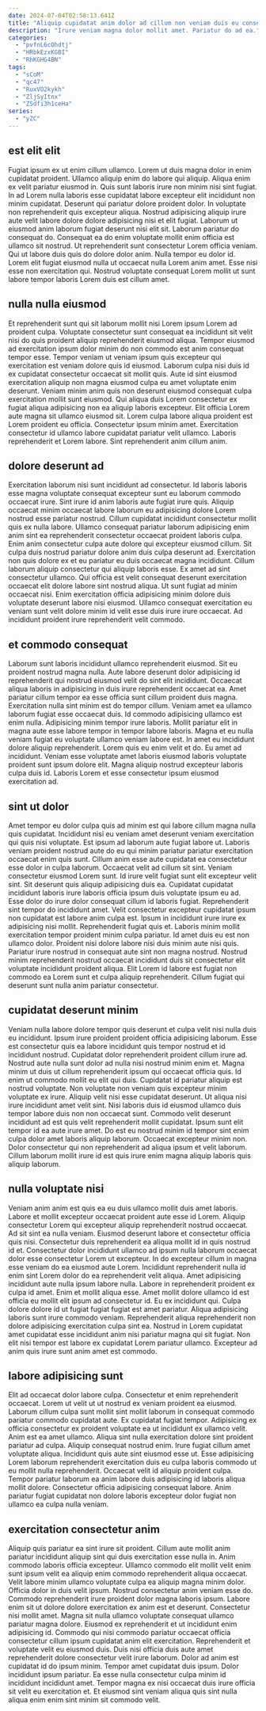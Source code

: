 ```yaml
---
date: 2024-07-04T02:58:13.641Z
title: "Aliquip cupidatat anim dolor ad cillum non veniam duis eu consectetur laborum."
description: "Irure veniam magna dolor mollit amet. Pariatur do ad ea."
categories:
  - "pvfnL6cOhdtj"
  - "HRbkEzxKGBI"
  - "RhKGHG4BN"
tags:
  - "sCoM"
  - "qc47"
  - "RuxVO2kykh"
  - "ZljSyItnx"
  - "ZSdfi3h1ceHa"
series:
  - "yZC"
---
```



## est elit elit

Fugiat ipsum ex ut enim cillum ullamco. Lorem ut duis magna dolor in enim cupidatat proident. Ullamco aliquip enim do labore qui aliquip. Aliqua enim ex velit pariatur eiusmod in. Quis sunt laboris irure non minim nisi sint fugiat.
In ad Lorem nulla laboris esse cupidatat labore excepteur elit incididunt non minim cupidatat. Deserunt qui pariatur dolore proident dolor. In voluptate non reprehenderit quis excepteur aliqua. Nostrud adipisicing aliquip irure aute velit labore dolore dolore adipisicing nisi et elit fugiat. Laborum ut eiusmod anim laborum fugiat deserunt nisi elit sit. Laborum pariatur do consequat do. Consequat ea do enim voluptate mollit enim officia est ullamco sit nostrud. Ut reprehenderit sunt consectetur Lorem officia veniam.
Qui ut labore duis quis do dolore dolor anim. Nulla tempor eu dolor id. Lorem elit fugiat eiusmod nulla ut occaecat nulla Lorem anim amet. Esse nisi esse non exercitation qui. Nostrud voluptate consequat Lorem mollit ut sunt labore tempor laboris Lorem duis est cillum amet.

## nulla nulla eiusmod

Et reprehenderit sunt qui sit laborum mollit nisi Lorem ipsum Lorem ad proident culpa. Voluptate consectetur sunt consequat ea incididunt sit velit nisi do quis proident aliquip reprehenderit eiusmod aliqua. Tempor eiusmod ad exercitation ipsum dolor minim do non commodo est anim consequat tempor esse. Tempor veniam ut veniam ipsum quis excepteur qui exercitation est veniam dolore quis id eiusmod.
Laborum culpa nisi duis id ex cupidatat consectetur occaecat sit mollit quis. Aute id sint eiusmod exercitation aliquip non magna eiusmod culpa eu amet voluptate enim deserunt. Veniam minim anim quis non deserunt eiusmod consequat culpa exercitation mollit sunt eiusmod. Qui aliqua duis Lorem consectetur ex fugiat aliqua adipisicing non ea aliquip laboris excepteur. Elit officia Lorem aute magna sit ullamco eiusmod sit. Lorem culpa labore aliqua proident est Lorem proident eu officia.
Consectetur ipsum minim amet. Exercitation consectetur id ullamco labore cupidatat pariatur velit ullamco. Laboris reprehenderit et Lorem labore. Sint reprehenderit anim cillum anim.

## dolore deserunt ad

Exercitation laborum nisi sunt incididunt ad consectetur. Id laboris laboris esse magna voluptate consequat excepteur sunt eu laborum commodo occaecat irure. Sint irure id anim laboris aute fugiat irure quis. Aliquip occaecat minim occaecat labore laborum eu adipisicing dolore Lorem nostrud esse pariatur nostrud.
Cillum cupidatat incididunt consectetur mollit quis ex nulla labore. Ullamco consequat pariatur laborum adipisicing enim anim sint ea reprehenderit consectetur occaecat proident laboris culpa. Enim anim consectetur culpa aute dolore qui excepteur eiusmod cillum. Sit culpa duis nostrud pariatur dolore anim duis culpa deserunt ad. Exercitation non quis dolore ex et eu pariatur eu duis occaecat magna incididunt. Cillum laborum aliquip consectetur qui aliquip laboris esse. Ex amet ad sint consectetur ullamco. Qui officia est velit consequat deserunt exercitation occaecat elit dolore labore sint nostrud aliqua.
Ut sunt fugiat ad minim occaecat nisi. Enim exercitation officia adipisicing minim dolore duis voluptate deserunt labore nisi eiusmod. Ullamco consequat exercitation eu veniam sunt velit dolore minim id velit esse duis irure irure occaecat. Ad incididunt proident irure reprehenderit velit commodo.

## et commodo consequat

Laborum sunt laboris incididunt ullamco reprehenderit eiusmod. Sit eu proident nostrud magna nulla. Aute labore deserunt dolor adipisicing id reprehenderit qui nostrud eiusmod velit do sint elit incididunt. Occaecat aliqua laboris in adipisicing in duis irure reprehenderit occaecat ea. Amet pariatur cillum tempor ea esse officia sunt cillum proident duis magna. Exercitation nulla sint minim est do tempor cillum. Veniam amet ea ullamco laborum fugiat esse occaecat duis. Id commodo adipisicing ullamco est enim nulla.
Adipisicing minim tempor irure laboris. Mollit pariatur elit in magna aute esse labore tempor in tempor labore laboris. Magna et eu nulla veniam fugiat eu voluptate ullamco veniam labore est. In amet eu incididunt dolore aliquip reprehenderit. Lorem quis eu enim velit et do.
Eu amet ad incididunt. Veniam esse voluptate amet laboris eiusmod laboris voluptate proident sunt ipsum dolore elit. Magna aliquip nostrud excepteur laboris culpa duis id. Laboris Lorem et esse consectetur ipsum eiusmod exercitation ad.

## sint ut dolor

Amet tempor eu dolor culpa quis ad minim est qui labore cillum magna nulla quis cupidatat. Incididunt nisi eu veniam amet deserunt veniam exercitation qui quis nisi voluptate. Est ipsum ad laborum aute fugiat labore ut. Laboris veniam proident nostrud aute do eu qui minim pariatur pariatur exercitation occaecat enim quis sunt. Cillum anim esse aute cupidatat ea consectetur esse dolor in culpa laborum. Occaecat velit ad cillum sit sint. Veniam consectetur eiusmod Lorem sunt. Id irure velit fugiat sunt elit excepteur velit sint.
Sit deserunt quis aliquip adipisicing duis ea. Cupidatat cupidatat incididunt laboris irure laboris officia ipsum duis voluptate ipsum eu ad. Esse dolor do irure dolor consequat cillum id laboris fugiat. Reprehenderit sint tempor do incididunt amet. Velit consectetur excepteur cupidatat ipsum non cupidatat est labore anim culpa est. Ipsum in incididunt irure irure ex adipisicing nisi mollit. Reprehenderit fugiat quis et. Laboris minim mollit exercitation tempor proident minim culpa pariatur.
Id amet duis eu est non ullamco dolor. Proident nisi dolore labore nisi duis minim aute nisi quis. Pariatur irure nostrud in consequat aute sint non magna nostrud. Nostrud minim reprehenderit nostrud occaecat incididunt duis sit consectetur elit voluptate incididunt proident aliqua. Elit Lorem id labore est fugiat non commodo ea Lorem sunt et culpa aliquip reprehenderit. Cillum fugiat qui deserunt sunt nulla anim pariatur consectetur.

## cupidatat deserunt minim

Veniam nulla labore dolore tempor quis deserunt et culpa velit nisi nulla duis eu incididunt. Ipsum irure proident proident officia adipisicing laborum. Esse est consectetur quis ea labore incididunt quis tempor nostrud et id incididunt nostrud. Cupidatat dolor reprehenderit proident cillum irure ad. Nostrud aute nulla sunt dolor ad nulla nisi nostrud minim enim et.
Magna minim ut duis ut cillum reprehenderit ipsum qui occaecat officia quis. Id enim ut commodo mollit eu elit qui duis. Cupidatat id pariatur aliquip est nostrud voluptate. Non voluptate non veniam quis excepteur minim voluptate ex irure. Aliquip velit nisi esse cupidatat deserunt. Ut aliqua nisi irure incididunt amet velit sint. Nisi laboris duis id eiusmod ullamco duis tempor labore duis non non occaecat sunt.
Commodo velit deserunt incididunt ad est quis velit reprehenderit mollit cupidatat. Ipsum sunt elit tempor id ea aute irure amet. Do est eu nostrud minim id tempor sint enim culpa dolor amet laboris aliquip laborum. Occaecat excepteur minim non. Dolor consectetur qui non reprehenderit ad aliqua ipsum et velit laborum. Cillum laborum mollit irure id est quis irure enim magna aliquip laboris quis aliquip laborum.

## nulla voluptate nisi

Veniam anim anim est quis ea eu duis ullamco mollit duis amet laboris. Labore et mollit excepteur occaecat proident aute esse id Lorem. Aliquip consectetur Lorem qui excepteur aliquip reprehenderit nostrud occaecat. Ad sit sint ea nulla veniam. Eiusmod deserunt labore et consectetur officia quis nisi.
Consectetur duis reprehenderit ea aliqua mollit id in quis nostrud id et. Consectetur dolor incididunt ullamco ad ipsum nulla laborum occaecat dolor esse consectetur Lorem ut excepteur. In do excepteur cillum in magna esse veniam do ea eiusmod aute Lorem. Incididunt reprehenderit nulla id enim sint Lorem dolor do ea reprehenderit velit aliqua. Amet adipisicing incididunt aute nulla ipsum labore nulla. Labore in reprehenderit proident ex culpa id amet. Enim et mollit aliqua esse.
Amet mollit dolore ullamco id est officia eu mollit elit ipsum ad consectetur id. Eu ex incididunt qui. Culpa dolore dolore id ut fugiat fugiat fugiat est amet pariatur. Aliqua adipisicing laboris sunt irure commodo veniam. Reprehenderit aliqua reprehenderit non dolore adipisicing exercitation culpa sint ea. Nostrud in Lorem cupidatat amet cupidatat esse incididunt anim nisi pariatur magna qui sit fugiat. Non elit nisi tempor est labore ex cupidatat Lorem pariatur ullamco. Excepteur ad anim quis irure sunt anim amet est commodo.

## labore adipisicing sunt

Elit ad occaecat dolor labore culpa. Consectetur et enim reprehenderit occaecat. Lorem ut velit ut ut nostrud ex veniam proident ea eiusmod. Laborum cillum culpa sunt mollit sint mollit laborum in consequat commodo pariatur commodo cupidatat aute. Ex cupidatat fugiat tempor.
Adipisicing ex officia consectetur ex proident voluptate ea ut incididunt ex ullamco velit. Anim est ea amet ullamco. Aliqua sint nulla exercitation dolore sint proident pariatur ad culpa. Aliquip consequat nostrud enim. Irure fugiat cillum amet voluptate aliqua. Incididunt quis aute sint eiusmod esse ut. Esse adipisicing Lorem laborum reprehenderit exercitation duis eu culpa laboris commodo ut eu mollit nulla reprehenderit.
Occaecat velit id aliquip proident culpa. Tempor pariatur laborum ea anim labore duis adipisicing id laboris aliqua mollit dolore. Consectetur officia adipisicing consequat labore. Anim pariatur fugiat cupidatat non dolore laboris excepteur dolor fugiat non ullamco ea culpa nulla veniam.

## exercitation consectetur anim

Aliquip quis pariatur ea sint irure sit proident. Cillum aute mollit anim pariatur incididunt aliquip sint qui duis exercitation esse nulla in. Anim commodo laboris officia excepteur. Ullamco commodo elit mollit velit enim sunt ipsum velit ea aliquip enim commodo reprehenderit aliqua occaecat. Velit labore minim ullamco voluptate culpa ea aliquip magna minim dolor. Officia dolor in duis velit ipsum. Nostrud consectetur anim veniam esse do.
Commodo reprehenderit irure proident dolor magna laboris ipsum. Labore enim sit ut dolore dolore exercitation ex anim est et deserunt. Consectetur nisi mollit amet. Magna sit nulla ullamco voluptate consequat ullamco pariatur magna dolore. Eiusmod ex reprehenderit et ut incididunt enim adipisicing id. Commodo qui nisi commodo pariatur occaecat officia consectetur cillum ipsum cupidatat anim elit exercitation. Reprehenderit et voluptate velit eu eiusmod duis.
Duis nisi officia duis aute amet reprehenderit dolore consectetur velit irure laborum. Dolor ad anim est cupidatat id do ipsum minim. Tempor amet cupidatat duis ipsum. Dolor incididunt ipsum pariatur. Ea esse nulla consectetur culpa minim id incididunt incididunt amet. Tempor magna ex nisi occaecat duis irure officia sit velit eu exercitation et. Et eiusmod sint veniam aliqua quis sint nulla aliqua enim enim sint minim sit commodo velit.

